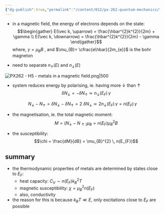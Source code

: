 ```yaml
---
{"dg-publish":true,"permalink":"/content/012/px-262-quantum-mechanics/term-2/h-many-particles/px-262-h5-metals-in-a-magnetic-field/","noteIcon":"1","created":"2025-01-16T10:28:05.662+00:00","updated":"2025-01-16T10:46:50.536+00:00"}
---
```


- in a magnetic field, the energy of electrons depends on the state:
$$\begin{gather}
E(\vec k, \uparrow) = \frac{\hbar^{2}k^{2}}{2m} + \gamma \\
E(\vec k, \downarrow) = \frac{\hbar^{2}k^{2}}{2m} - \gamma
\end{gather}$$
	where, $\gamma = \mu_{B} B$ , and $\mu_{B}= \cfrac{e\hbar}{2m_{e}}$ is the bohr magneton

- need to separate $n_{\uparrow}(E)$ and $n_{\downarrow}(E)$

![PX262 - H5 - metals in a magnetic field.png|500](/img/user/pics/PX262%20-%20H5%20-%20metals%20in%20a%20magnetic%20field.png)

- system reduces energy by polarising, ie. having more $\downarrow$ than $\uparrow$
$$\delta N_\downarrow  = - \delta N_{\uparrow}\simeq n_\downarrow (E_{F}) \, \gamma$$

$$N_\downarrow - N_{\uparrow} = \delta N_\downarrow -  \delta N_{\uparrow} = 2\ \delta N_\downarrow  \simeq 2 n_\downarrow (E_{F}) \, \gamma = n(E_{F})\, \gamma$$

- the magnetisation, ie. the total magnetic moment:
$$M = (N_\downarrow - N_{\uparrow)}\mu_{B} = n(E_{F}) \mu_{B}^{2}B$$

- the susceptibility:
$$\chi = \frac{dM}{dB} = \mu_{B}^{2} \, n(E_{F})$$


## summary

- the thermodynamic properties of metals are determined by states close to $E_{F}:$
	- heat capacity: $C_{V} \sim n(E_{F}) k_{B}^{2}T$
	- magnetic susceptibility: $\chi = \mu_{B}^{2} n(E_{F})$
	- also, conductivity
- the reason for this is because $k_{B}T \ll E$, only excitations close to $E_{F}$ are possible

